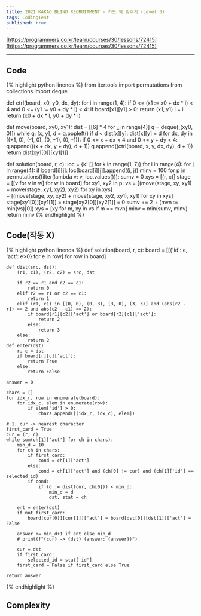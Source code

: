 ```yaml
---
title: 2021 KAKAO BLIND RECRUITMENT - 카드 짝 맞추기 (Level 3)
tags: CodingTest
published: true
---
```


[https://programmers.co.kr/learn/courses/30/lessons/72415](https://programmers.co.kr/learn/courses/30/lessons/72415)

<!--more-->

---

## Code
{% highlight python linenos %}
from itertools import permutations
from collections import deque

def ctrl(board, x0, y0, dx, dy):
    for i in range(1, 4):
        if 0 <= (x1 := x0 + dx * i) < 4 and 0 <= (y1 := y0 + dy * i) < 4:
            if board[x1][y1] > 0:
                return (x1, y1)
            l = i
    return (x0 + dx * l, y0 + dy * l)

def move(board, xy0, xy1):
    dist = [[6] * 4 for _ in range(4)]
    q = deque([(xy0, 0)])
    while q:
        [x, y], d = q.popleft()
        if d < dist[x][y]:
            dist[x][y] = d
            for dx, dy in [(+1, 0), (-1, 0), (0, +1), (0, -1)]:
                if 0 <= x + dx < 4 and 0 <= y + dy < 4:
                    q.append(((x + dx, y + dy), d + 1))
                    q.append((ctrl(board, x, y, dx, dy), d + 1))
    return dist[xy1[0]][xy1[1]]

def solution(board, r, c):
    loc = {k: [] for k in range(1, 7)}
    for i in range(4):
        for j in range(4):
            if board[i][j]:
                loc[board[i][j]].append((i, j))
    minv = 100
    for p in permutations(filter(lambda v: v, loc.values())):
        sumv = 0
        xys = [(r, c)]
        stage = [[v for v in w] for w in board]
        for xy1, xy2 in p:
            vs = [(move(stage, xy, xy1) + move(stage, xy1, xy2), xy2) for xy in xys]\
               + [(move(stage, xy, xy2) + move(stage, xy2, xy1), xy1) for xy in xys]
            stage[xy1[0]][xy1[1]] = stage[xy2[0]][xy2[1]] = 0
            sumv += 2 + (mvn := min(vs)[0])
            xys = [xy for m, xy in vs if m == mvn]
        minv = min(sumv, minv)
    return minv
{% endhighlight %}



## Code(작동 X)
{% highlight python linenos %}
def solution(board, r, c):
    board = [[{'id': e, 'act': e>0} for e in row] for row in board]

    def dist(src, dst):
        (r1, c1), (r2, c2) = src, dst

        if r2 == r1 and c2 == c1:
            return 0
        elif r2 == r1 or c2 == c1:
            return 1
        elif (r1, c1) in [(0, 0), (0, 3), (3, 0), (3, 3)] and (abs(r2 - r1) == 2 and abs(c2 - c1) == 2):
            if board[r1][c2]['act'] or board[r2][c1]['act']:
                return 2
            else:
                return 3
        else:
            return 2
    def enter(dst):
        r, c = dst
        if board[r][c]['act']:
            return True
        else:
            return False

    answer = 0

    chars = []
    for idx_r, row in enumerate(board):
        for idx_c, elem in enumerate(row):
            if elem['id'] > 0:
                chars.append([(idx_r, idx_c), elem])

    # 1. cur -> nearest character
    first_card = True
    cur = (r, c)
    while sum(ch[1]['act'] for ch in chars):
        min_d = 10
        for ch in chars:
            if first_card:
                cond = ch[1]['act']
            else:
                cond = ch[1]['act'] and (ch[0] != cur) and (ch[1]['id'] == selected_id)
            if cond:
                if (d := dist(cur, ch[0])) < min_d:
                    min_d = d
                    dst, stat = ch

        ent = enter(dst)
        if not first_card:
            board[cur[0]][cur[1]]['act'] = board[dst[0]][dst[1]]['act'] = False

        answer += min_d+1 if ent else min_d
        # print(f"{cur} -> {dst} (answer: {answer})")

        cur = dst
        if first_card:
            selected_id = stat['id']
        first_card = False if first_card else True

    return answer
{% endhighlight %}


## Complexity
